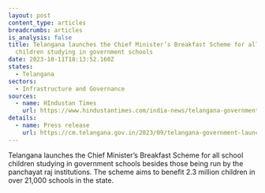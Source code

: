 ```yaml
---
layout: post
content_type: articles
breadcrumbs: articles
is_analysis: false
title: Telangana launches the Chief Minister’s Breakfast Scheme for all school
  children studying in government schools
date: 2023-10-11T18:13:52.160Z
states:
  - Telangana
sectors:
  - Infrastructure and Governance
sources:
  - name: HIndustan Times
    url: https://www.hindustantimes.com/india-news/telangana-government-launches-cm-breakfast-scheme-for-classes-1-to-10-101696591711529.html
details:
  - name: Press release
    url: https://cm.telangana.gov.in/2023/09/telangana-government-launches-chief-ministers-breakfast-scheme-for-school-students/
---
```

Telangana launches the Chief Minister’s Breakfast Scheme for all school children studying in government schools besides those being run by the panchayat raj institutions. The scheme aims to benefit 2.3 million children in over 21,000 schools in the state.